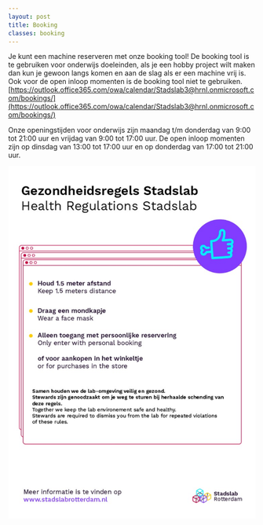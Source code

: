 ```yaml
---
layout: post
title: Booking 
classes: booking
---
```


Je kunt een machine reserveren met onze booking tool! De booking tool is te gebruiken voor onderwijs doeleinden, als je een hobby project wilt maken dan kun je gewoon langs komen en aan de slag als er een machine vrij is. Ook voor de open inloop momenten is de booking tool niet te gebruiken. [https://outlook.office365.com/owa/calendar/Stadslab3@hrnl.onmicrosoft.com/bookings/](https://outlook.office365.com/owa/calendar/Stadslab3@hrnl.onmicrosoft.com/bookings/)

Onze openingstijden voor onderwijs zijn maandag t/m donderdag van 9:00 tot 21:00 uur en vrijdag van 9:00 tot 17:00 uur. De open inloop momenten zijn op dinsdag van 13:00 tot 17:00 uur en op donderdag van 17:00 tot 21:00 uur.

![Huisregels](huisregels.jpg)